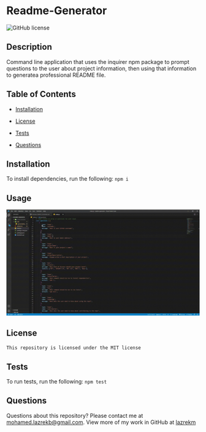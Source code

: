 # Readme-Generator
  ![GitHub license](https://img.shields.io/badge/license-MIT-blue.svg)

  ## Description

  Command line application that uses the inquirer npm package to prompt questions to the user about project information, then using that information to generatea professional README file.
  
  ## Table of Contents 
  
  * [Installation](#installation)
   
 * [License](#license)
  
  * [Tests](#tests)
  
  * [Questions](#questions)
  
  ## Installation
  To install dependencies, run the following:
  `
  npm i
  `
  ## Usage 
  
  [![usage video](usage.gif)](https://drive.google.com/file/d/1SomQEP8MdhxxJVNpEXU23SPRlAg_7DAd/view?usp=sharing "Click Me!")

  ## License
  
    This repository is licensed under the MIT license 

  ## Tests
  To run tests, run the following:
  `
  npm test
  `
  ## Questions
  Questions about this repository? Please contact me at [mohamed.lazrekb@gmail.com](mailto:mohamed.lazrekb@gmail.com). View more of my work in GitHub at [lazrekm](https://github.com/lazrekm) 
  